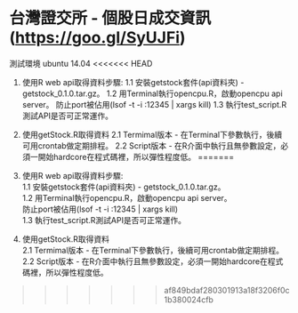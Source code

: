 # 台灣證交所 - 個股日成交資訊(https://goo.gl/SyUJFi)

測試環境 ubuntu 14.04
<<<<<<< HEAD
1. 使用R web api取得資料步驟:
1.1 安裝getstock套件(api資料夾) - getstock_0.1.0.tar.gz。
1.2 用Terminal執行opencpu.R，啟動opencpu api server。
防止port被佔用(lsof -t -i :12345 | xargs kill)
1.3 執行test_script.R測試API是否可正常運作。

2. 使用getStock.R取得資料
2.1 Termimal版本 - 在Terminal下參數執行，後續可用crontab做定期排程。
2.2 Script版本 - 在R介面中執行且無參數設定，必須一開始hardcore在程式碼裡，所以彈性程度低。
=======
1. 使用R web api取得資料步驟:  
1.1 安裝getstock套件(api資料夾) - getstock_0.1.0.tar.gz。  
1.2 用Terminal執行opencpu.R，啟動opencpu api server。  
防止port被佔用(lsof -t -i :12345 | xargs kill)  
1.3 執行test_script.R測試API是否可正常運作。  

2. 使用getStock.R取得資料  
2.1 Termimal版本 - 在Terminal下參數執行，後續可用crontab做定期排程。  
2.2 Script版本 - 在R介面中執行且無參數設定，必須一開始hardcore在程式碼裡，所以彈性程度低。  
>>>>>>> af849bdaf280301913a18f3206f0c1b380024cfb
